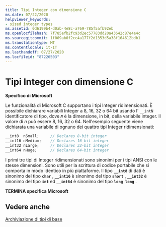 ```yaml
---
title: Tipi Integer con dimensione C
ms.date: 07/22/2020
helpviewer_keywords:
- sized integer types
ms.assetid: 0d6199b4-d0ab-4e8c-a769-785f5afb92eb
ms.openlocfilehash: 7f785efb2fc93d2ec57783dd20a43642c87e4a4c
ms.sourcegitcommit: 1f009ab0f2cc4a177f2d1353d5a38f164612bdb1
ms.translationtype: MT
ms.contentlocale: it-IT
ms.lasthandoff: 07/27/2020
ms.locfileid: "87226503"
---
```

# <a name="c-sized-integer-types"></a>Tipi Integer con dimensione C

**Specifico di Microsoft**

Le funzionalità di Microsoft C supportano i tipi Integer ridimensionati. È possibile dichiarare variabili Integer a 8, 16, 32 o 64 bit usando l' `__intN` identificatore di tipo, dove *`N`* è la dimensione, in bit, della variabile integer. Il valore di *n* può essere 8, 16, 32 o 64. Nell'esempio seguente viene dichiarata una variabile di ognuno dei quattro tipi Integer ridimensionati:

```C
__int8  nSmall;     // Declares 8-bit integer
__int16 nMedium;    // Declares 16-bit integer
__int32 nLarge;     // Declares 32-bit integer
__int64 nHuge;      // Declares 64-bit integer
```

I primi tre tipi di Integer ridimensionati sono sinonimi per i tipi ANSI con le stesse dimensioni. Sono utili per la scrittura di codice portabile che si comporta in modo identico in più piattaforme. Il tipo **`__int8`** di dati è sinonimo del tipo **`char`** , **`__int16`** è sinonimo del tipo **`short`** , **`__int32`** è sinonimo del tipo **`int`** ed **`__int64`** è sinonimo del tipo **`long long`** .

**TERMINA specifica Microsoft**

## <a name="see-also"></a>Vedere anche

[Archiviazione di tipi di base](../c-language/storage-of-basic-types.md)

